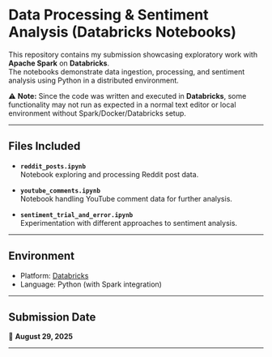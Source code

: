 # Data Processing & Sentiment Analysis (Databricks Notebooks)

This repository contains my submission showcasing exploratory work with **Apache Spark** on **Databricks**.  
The notebooks demonstrate data ingestion, processing, and sentiment analysis using Python in a distributed environment.

⚠️ **Note:** Since the code was written and executed in **Databricks**, some functionality may not run as expected in a normal text editor or local environment without Spark/Docker/Databricks setup.

---

## Files Included
- **`reddit_posts.ipynb`**  
  Notebook exploring and processing Reddit post data.

- **`youtube_comments.ipynb`**  
  Notebook handling YouTube comment data for further analysis.

- **`sentiment_trial_and_error.ipynb`**  
  Experimentation with different approaches to sentiment analysis.

---

## Environment
- Platform: [Databricks](https://www.databricks.com/)  
- Language: Python (with Spark integration)

---

## Submission Date
📅 **August 29, 2025**

---
